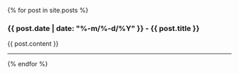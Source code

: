 {% for post in site.posts %}
  <h3>{{ post.date | date: "%-m/%-d/%Y" }} - {{ post.title }}</h3>
  {{ post.content }}
  <hr>
{% endfor %}
